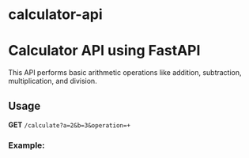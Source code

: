 # calculator-api

# Calculator API using FastAPI

This API performs basic arithmetic operations like addition, subtraction, multiplication, and division.

## Usage

**GET** `/calculate?a=2&b=3&operation=+`

### Example:

